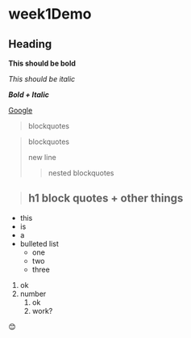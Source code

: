 # week1Demo

## Heading

**This should be bold**

*This should be italic*

***Bold + Italic***

[Google](http://www.google.com)

>blockquotes

>blockquotes
>
>new line
>>nested blockquotes

> ## h1 		block quotes + other things

- this
- is
- a
- bulleted list
    - one
    - two
    - three

1. ok
2. number
    1. ok
    1. work?


:blush:


  
